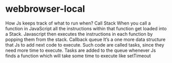 # webbrowser-local





How Js keeps track of what to run when?
Call Stack
When you call a function in JavaScript all the instructions within that function get loaded into a
Stack.
Javascript then executes the instructions in each function by popping them from the stack.
Callback queue
It’s a one more data structure that Js to add next code to execute.
Such code are called tasks, since they need more time to execute.
Tasks are added to the queue whenever Js finds a function which will take some time to execute
like setTimeout
